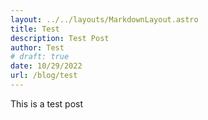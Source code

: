 ```yaml
---
layout: ../../layouts/MarkdownLayout.astro
title: Test
description: Test Post
author: Test
# draft: true
date: 10/29/2022
url: /blog/test
---
```


This is a test post
